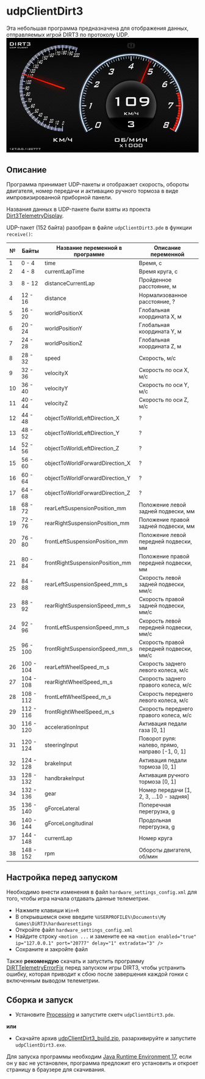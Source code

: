 # udpClientDirt3
Эта небольшая программа предназначена для отображения данных, отправляемых игрой DIRT3 по протоколу UDP.
![udpClientDirt3](udpClientDirt3.png)

## Описание
Программа принимает UDP-пакеты и отображает скорость, обороты двигателя, номер передачи и активацию ручного тормоза в виде импровизированной приборной панели.

Названия данных в UDP-пакете были взяты из проекта [Dirt3TelemetryDisplay](https://github.com/Sztorm/Dirt3TelemetryDisplay/tree/master).

UDP-пакет (152 байта) разобран в файле ``udpClientDirt3.pde`` в функции ``receive()``:

| №  | Байты      | Название переменной в программе  | Описание переменной |
| -- | ---------- | -------------------------------- | ------------------- |
| 1  | 0 - 4      | time                             | Время, с                                        |
| 2  | 4 - 8      | currentLapTime                   | Время круга, с                                  |
| 3  | 8 - 12     | distanceCurrentLap               | Пройденное расстояние, м                        |
| 4  | 12 - 16    | distance                         | Нормализованное расстояние, ?                   |
| 5  | 16 - 20    | worldPositionX                   | Глобальная координата X, м                      |
| 6  | 20 - 24    | worldPositionY                   | Глобальная координата Y, м                      |
| 7  | 24 - 28    | worldPositionZ                   | Глобальная координата Z, м                      |
| 8  | 28 - 32    | speed                            | Скорость, м/с                                   |
| 9  | 32 - 36    | velocityX                        | Скорость по оси X, м/с                          |
| 10 | 36 - 40    | velocityY                        | Скорость по оси Y, м/с                          |
| 11 | 40 - 44    | velocityZ                        | Скорость по оси Z, м/с                          |
| 12 | 44 - 48    | objectToWorldLeftDirection_X     | ?                                               |
| 13 | 48 - 52    | objectToWorldLeftDirection_Y     | ?                                               |
| 14 | 52 - 56    | objectToWorldLeftDirection_Z     | ?                                               |
| 15 | 56 - 60    | objectToWorldForwardDirection_X  | ?                                               |
| 16 | 60 - 64    | objectToWorldForwardDirection_Y  | ?                                               |
| 17 | 64 - 68    | objectToWorldForwardDirection_Z  | ?                                               |
| 18 | 68 - 72    | rearLeftSuspensionPosition_mm    | Положение левой задней подвески, мм             |
| 19 | 72 - 76    | rearRightSuspensionPosition_mm   | Положение правой задней подвески, мм            |
| 20 | 76 - 80    | frontLeftSuspensionPosition_mm   | Положение левой передней подвески, мм           |
| 21 | 80 - 84    | frontRightSuspensionPosition_mm  | Положение правой передней подвески, мм          |
| 22 | 84 - 88    | rearLeftSuspensionSpeed_mm_s     | Скорость левой задней подвески, мм/с            |
| 23 | 88 - 92    | rearRightSuspensionSpeed_mm_s    | Скорость правой задней подвески, мм/с           |
| 24 | 92 - 96    | frontLeftSuspensionSpeed_mm_s    | Скорость левой передней подвески, мм/с          |
| 25 | 96 - 100   | frontRightSuspensionSpeed_mm_s   | Скорость правой передней подвески, мм/с         |
| 26 | 100 - 104  | rearLeftWheelSpeed_m_s           | Скорость заднего левого колеса, м/с             |
| 27 | 104 - 108  | rearRightWheelSpeed_m_s          | Скорость заднего правого колеса, м/с            |
| 28 | 108 - 112  | frontLeftWheelSpeed_m_s          | Скорость переднего левого колеса, м/с           |
| 29 | 112 - 116  | frontRightWheelSpeed_m_s         | Скорость переднего правого колеса, м/с          |
| 30 | 116 - 120  | accelerationInput                | Активация педали газа [0, 1]                    |
| 31 | 120 - 124  | steeringInput                    | Поворот руля: налево, прямо, направо [-1, 0, 1] |
| 32 | 124 - 128  | brakeInput                       | Активация педали тормоза [0, 1]                 |
| 33 | 128 - 132  | handbrakeInput                   | Активация ручного тормоза [0, 1]                |
| 34 | 132 - 136  | gear                             | Номер передачи [1, 2, 3, ...10 - задняя]        |
| 35 | 136 - 140  | gForceLateral                    | Поперечная перегрузка, g                        |
| 36 | 140 - 144  | gForceLongitudinal               | Продольная перегрузка, g                        |
| 37 | 144 - 148  | currentLap                       | Номер круга                                     |
| 38 | 148 - 152  | rpm                              | Обороты двигателя, об/мин                       |

## Настройка перед запуском
Необходимо внести изменения в файл ``hardware_settings_config.xml`` для того, чтобы игра начала отдавать данные телеметрии.
* Нажмите клавиши ``Win+R``
* В открывшемся окне введите ``%USERPROFILE%\Documents\My Games\DiRT3\hardwaresettings``
* Откройте файл ``hardware_settings_config.xml``
* Найдите строку ``<motion ...`` и замените ее на
```<motion enabled="true" ip="127.0.0.1" port="20777" delay="1" extradata="3" />```
* Сохраните и закройте файл

Также **рекомендую** скачать и запустить программу [DiRTTelemetryErrorFix](https://github.com/RoccoC/DiRTTelemetryErrorFix) перед запуском игры DIRT3, чтобы устранить ошибку, которая приводит к сбою после завершения каждой гонки с включенным выводом телеметрии.

## Сборка и запуск
* Установите [Processing](https://processing.org/download) и запустите скетч ``udpClientDirt3.pde``.

**или**

* Скачайте архив [udpClientDirt3_build.zip](https://github.com/kimoncar/udpClientDirt3/raw/refs/heads/main/udpClientDirt3_build.zip), разархивируйте и запустите ``udpClientDirt3.exe``.

Для запуска программы необходим [Java Runtime Environment 17](https://adoptium.net), если он у вас не установлен, программа предложит его установить и откроет страницу в браузере для скачивания.